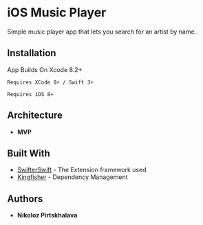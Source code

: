 # iOS Music Player

Simple music player app that lets you search for an artist by name.

## Installation

App Builds On Xcode 8.2+

```
Requires XCode 8+ / Swift 3+
```

```
Requires iOS 8+
```

## Architecture

* **MVP**

## Built With

* [SwifterSwift](https://github.com/SwifterSwift/SwifterSwift) - The Extension framework used
* [Kingfisher](https://github.com/onevcat/Kingfisher) - Dependency Management

## Authors

* **Nikoloz Pirtskhalava**



